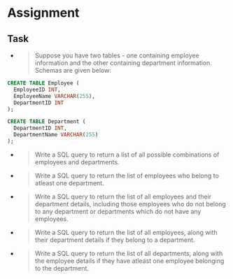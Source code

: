 # Assignment


## Task
* > Suppose you have two tables - one containing employee information and the other containing department information. Schemas are given below:


```sql
CREATE TABLE Employee (
  EmployeeID INT,
  EmployeeName VARCHAR(255),
  DepartmentID INT
);

CREATE TABLE Department (
  DepartmentID INT,
  DepartmentName VARCHAR(255)
);

```

- > Write a SQL query to return a list of all possible combinations of employees and departments.
- > Write a SQL query to return the list of employees who belong to atleast one department.
- > Write a SQL query to return the list of all employees and their department details, including those employees who do not belong to any department or departments which do not have any employees.
- > Write a SQL query to return the list of all employees, along with their department details if they belong to a department.
- > Write a SQL query to return the list of all departments, along with the employee details if they have atleast one employee belonging to the department.
